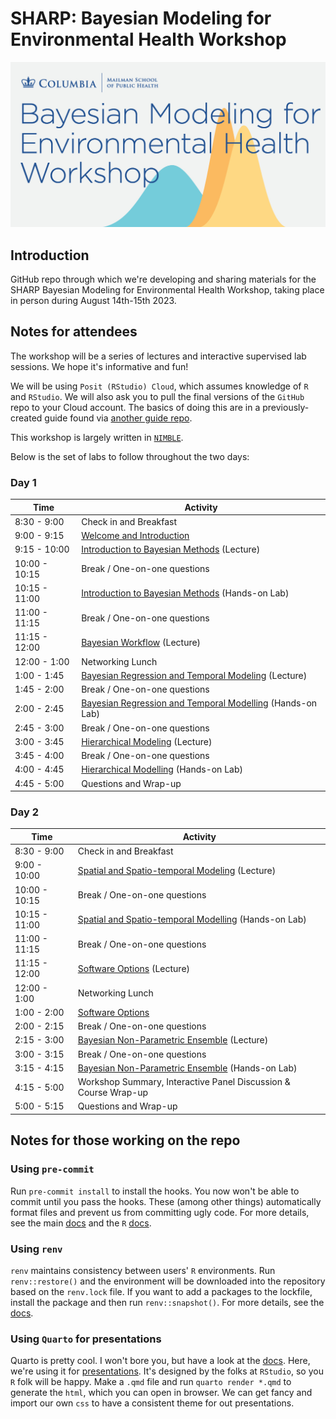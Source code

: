 # SHARP: Bayesian Modeling for Environmental Health Workshop

![course logo](assets/bmeh-1200x630.jpg)

## Introduction

GitHub repo through which we're developing and sharing materials for the SHARP Bayesian Modeling for Environmental Health Workshop, taking place in person during August 14th-15th 2023.

## Notes for attendees

The workshop will be a series of lectures and interactive supervised lab sessions. We hope it's informative and fun!

We will be using `Posit (RStudio) Cloud`, which assumes knowledge of `R` and `RStudio`. We will also ask you to pull the final versions of the `GitHub` repo to your Cloud account. The basics of doing this are in a previously-created guide found via [another guide repo](https://github.com/rmp15/rstudio_cloud_tutorial/tree/main).

This workshop is largely written in [`NIMBLE`](https://r-nimble.org/).

Below is the set of labs to follow throughout the two days:

### Day 1

| Time         | Activity                 |
| ------------ | ------------------------ |
| 8:30 - 9:00  | Check in and Breakfast   |
| 9:00 - 9:15  | [Welcome and Introduction](/lectures/welcome_and_introduction/welcome_and_introduction.qmd) |
| 9:15 - 10:00 | [Introduction to Bayesian Methods](/lectures/introduction_to_bayesian_methods/introduction_to_bayesian_methods.qmd) (Lecture) |
| 10:00  - 10:15 | Break / One-on-one questions
| 10:15  - 11:00 | [Introduction to Bayesian Methods](/labs/introduction_to_bayesian_methods/introduction_to_bayesian_methods.qmd) (Hands-on Lab) |
| 11:00 - 11:15 | Break / One-on-one questions |
| 11:15 - 12:00 | [Bayesian Workflow](/lectures/bayesian_workflow/bayesian_workflow.qmd) (Lecture) |
| 12:00 - 1:00 | Networking Lunch |
| 1:00  - 1:45 | [Bayesian Regression and Temporal Modeling](/lectures/bayesian_regression_and_temporal_modelling/bayesian_regression_and_temporal_modelling.qmd) (Lecture) |
| 1:45  - 2:00 | Break / One-on-one questions |
| 2:00  - 2:45 | [Bayesian Regression and Temporal Modelling](/labs/bayesian_regression_and_temporal_modelling/bayesian_regression_and_temporal_modelling.qmd) (Hands-on Lab) |
| 2:45  - 3:00 | Break / One-on-one questions |
| 3:00  - 3:45 | [Hierarchical Modeling](/lectures/hierarchical_modelling/hierarchical_modelling.qmd) (Lecture) |
| 3:45  - 4:00 | Break / One-on-one questions |
| 4:00  - 4:45 | [Hierarchical Modelling](/labs/hierarchical_modelling/hierarchical_modelling.qmd) (Hands-on Lab) |
| 4:45  - 5:00 | Questions and Wrap-up |

### Day 2

| Time         | Activity                 |
| ------------ | ------------------------ |
| 8:30 - 9:00 | Check in and Breakfast |
| 9:00 - 10:00 | [Spatial and Spatio-temporal Modeling](/lectures/spatiotemporal_models/sstmodels.qmd) (Lecture) |
| 10:00 - 10:15 | Break / One-on-one questions |
| 10:15 - 11:00 | [Spatial and Spatio-temporal Modelling](/labs/spatiotemporal_models/spatiotemporal_models.qmd) (Hands-on Lab) |
| 11:00 - 11:15 | Break / One-on-one questions |
| 11:15 - 12:00 | [Software Options](lectures/software_options/software_options.qmd) (Lecture) |
| 12:00 - 1:00 | Networking Lunch |
| 1:00 - 2:00 | [Software Options](/labs/software_options/software_options.qmd) |
| 2:00 - 2:15 | Break / One-on-one questions |
| 2:15 - 3:00 | [Bayesian Non-Parametric Ensemble](/lectures/bayesian_nonparametric_ensemble/bayesian_nonparametric_ensemble.pdf) (Lecture) |
| 3:00 - 3:15 | Break / One-on-one questions |
| 3:15 - 4:15 | [Bayesian Non-Parametric Ensemble](/labs/bayesian_nonparametric_ensemble/bayesian_nonparametric_ensemble.qmd) (Hands-on Lab) |
| 4:15 - 5:00 | Workshop Summary, Interactive Panel Discussion & Course Wrap-up |
| 5:00 - 5:15 | Questions and Wrap-up |

## Notes for those working on the repo

### Using `pre-commit`

Run `pre-commit install` to install the hooks. You now won't be able to commit until you pass the hooks. These (among other things) automatically format files and prevent us from committing ugly code. For more details, see the main [docs](https://pre-commit.com/) and the `R` [docs](https://lorenzwalthert.github.io/precommit/).

### Using `renv`

`renv` maintains consistency between users' `R` environments. Run `renv::restore()` and the environment will be downloaded into the repository based on the `renv.lock` file. If you want to add a packages to the lockfile, install the package and then run `renv::snapshot()`. For more details, see the [docs](https://rstudio.github.io/renv/articles/renv.html).

### Using `Quarto` for presentations

Quarto is pretty cool. I won't bore you, but have a look at the [docs](https://quarto.org/docs/guide/). Here, we're using it for [presentations](https://quarto.org/docs/presentations/revealjs/). It's designed by the folks at `RStudio`, so you `R` folk will be happy. Make a `.qmd` file and run `quarto render *.qmd` to generate the `html`, which you can open in browser. We can get fancy and import our own `css` to have a consistent theme for out presentations.
